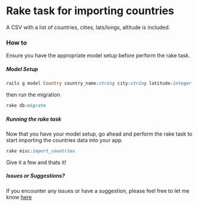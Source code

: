 # Rake task for importing countries
A CSV with a list of countries, cities, lats/longs, altitude is included.

### How to
Ensure you have the appropriate model setup before perform the rake task.

##### Model Setup
```ruby
rails g model Country country_name:string city:string latitude:integer longitude:integer altitude:integer
```
then run the migration
```ruby
rake db:migrate
```

##### Running the rake task
Now that you have your model setup, go ahead and perform the rake task to start importing the countries data into your app.
```ruby
rake misc:import_countries
```
Give it a few and thats it!

##### Issues or Suggestions?
If you encounter any issues or have a suggestion, please feel free to let me know [here](https://github.com/fabes/ruby-on-rails-country-list/issues)


